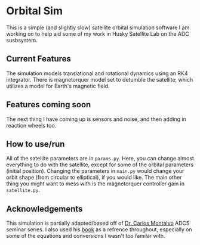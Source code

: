 # Orbital Sim
This is a simple (and slightly slow) satellite orbital simulation software I am working on to help aid some of my work in Husky Satellite Lab on the ADC susbsystem.
## Current Features
The simulation models translational and rotational dynamics using an RK4 integrator. There is magnetorquer model set to detumble the satellite, which utilizes a model for Earth's magnetic field.
## Features coming soon
The next thing I have coming up is sensors and noise, and then adding in reaction wheels too.
## How to use/run
All of the satellite parameters are in `params.py`. Here, you can change almost everything to do with the satellite, except for some of the orbital parameters (initial position). Changing the parameters in `main.py` would change your orbit shape (from circular to elliptical), if you would like. The main other thing you might want to mess with is the magnetorquer controller gain in `satellite.py`.
## Acknowledgements
This simulation is partially adapted/based off of [Dr. Carlos Montalvo](https://github.com/cmontalvo251) ADCS seminar series. I also used his [book](https://github.com/cmontalvo251/LaTeX/blob/master/Aerospace_Mechanics/aerospace_mechanics.pdf) as a refrence throughout, especially on some of the equations and conversions I wasn't too familar with.